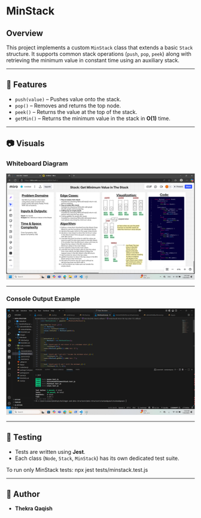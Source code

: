 # MinStack

## Overview
This project implements a custom `MinStack` class that extends a basic `Stack` structure. It supports common stack operations (`push`, `pop`, `peek`) along with retrieving the minimum value in constant time using an auxiliary stack.


---

## 🧪 Features

- `push(value)` – Pushes value onto the stack.
- `pop()` – Removes and returns the top node.
- `peek()` – Returns the value at the top of the stack.
- `getMin()` – Returns the minimum value in the stack in **O(1)** time.

---

## 📷 Visuals

### Whiteboard Diagram
![Whiteboard](https://github.com/ThekraQaqish/challenges-and-data-structures/blob/main/Data-Structure/StackAndQueue/stackAndQueue/images/MinStack-WhiteBoard.png)

---

### Console Output Example
![Console Output](https://github.com/ThekraQaqish/challenges-and-data-structures/blob/main/Data-Structure/StackAndQueue/stackAndQueue/images/MinStack-Jest-Console.png)

---

## 🧪 Testing

- Tests are written using **Jest**.
- Each class (`Node`, `Stack`, `MinStack`) has its own dedicated test suite.

To run only MinStack tests:
npx jest tests/minstack.test.js

---

## 👤 Author

- **Thekra Qaqish**
